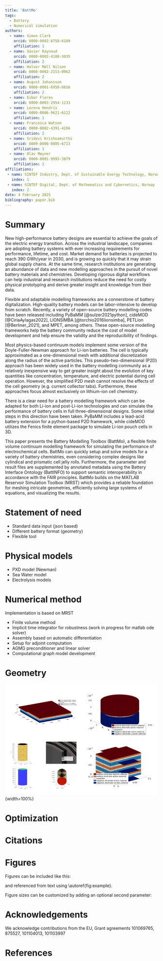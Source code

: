 ```yaml
---
title: 'BattMo'
tags:
  - Battery
  - Numerical simulation
authors:
  - name: Simon Clark
    orcid: 0000-0002-8758-6109
    affiliation: 1
  - name: Xavier Raynaud
    orcid: 0000-0002-4100-3035
    affiliation: 2
  - name: Halvor Møll Nilsen
    orcid: 0000-0002-2153-0962
    affiliation: 2
  - name: August Johansson
    orcid: 0000-0001-6950-6016
    affiliation: 2
  - name: Eibar Flores
    orcid: 0000-0003-2954-1233
  - name: Lorena Hendrix
    orcid: 0009-0006-9621-6122
    affiliation: 1
  - name: Francesca Watson
    orcid: 0000-0002-4391-4166
    affiliation: 2
  - name: Sridevi Krishnamurthi
    orcid: 0009-0006-0805-6713
    affiliation: 1
  - name: Olav Møyner
    orcid: 0000-0001-9993-3879
    affiliation: 2
affiliations:
 - name: SINTEF Industry, Dept. of Sustainable Energy Technology, Norway
   index: 1
 - name: SINTEF Digital, Dept. of Mathematics and Cybernetics, Norway
   index: 2
date: 4 February 2025
bibliography: paper.bib
---
```


# Summary

New high-performance battery designs are essential to achieve the goals of the electric energy transition. Across the
industrial landscape, companies are adopting battery systems with ever increasing requirements for performance,
lifetime, and cost. Market demand for batteries is projected to reach 390 GWh/year in 2030, and is growing so quickly
that it may strain global supply chains. At the same time, research institutions are generating an abundance of data and
new modelling approaches in the pursuit of novel battery materials and chemistries. Developing rigorous digital
workflows can help industrial and research institutions reduce the need for costly physical prototyping and derive
greater insight and knowledge from their data.

Flexible and adaptable modelling frameworks are a connerstone of battery digitalization. High-quality battery models can
be labor-intensive to develop from scratch. Recently, a variety of open-source battery modelling codes have been
released including PyBaMM [@sulzer2021python], cideMOD [@CiriaAylagas2022], LIONSIMBA [@torchio2016lionsimba], PETLion
[@Berliner_2021], and MPET, among others. These open-source modelling frameworks help the battery community reduce the
cost of model development and help ensure the validity and the reproducibility of findings.

Most physics-based continuum models implement some version of the Doyle-Fuller-Newman approach for Li-ion batteries. The
cell is typically approximated as a one-dimensional mesh with additional discretization along the radius of the active
particles. This pseudo-two-dimensional (P2D) approach has been widely used in the battery modelling community as a
relatively inexpensive way to get greater insight about the evolution of key quantities like concentration, temperature,
and electric potential during cell operation. However, the simplified P2D mesh cannot resolve the effects of the cell
geometry (e.g. current collector tabs). Furthermore, these approaches focus almost exclusively on lithium-ion cell
chemistry.

There is a clear need for a battery modelling framework which can be adapted for both Li-ion and post-Li-ion
technologies and can simulate the performance of battery cells in full three-dimensional designs. Some initial steps in
this direction have been taken. PyBaMM includes a lead-acid battery extension for a python-based P2D framework, while
cideMOD utilizes the Fenics finite element package to simulate Li-ion pouch cells in 3D.

This paper presents the Battery Modelling Toolbox (BattMo), a flexible finite volume continuum modelling framework for
simulating the performance of electrochemical cells. BattMo can quickly setup and solve models for a variety of battery
chemistries, even considering complex designs like cylindical and prismatic cell jelly rolls. Furthermore, the parameter
and result files are supplemented by annotated metadata using the Battery Interface Ontology (BattINFO) to support
semantic interoperability in accordance with the FAIR principles. BattMo builds on the MATLAB Reservoir Simulation
Toolbox (MRST) which provides a reliable foundation for meshing intricate geometries, efficiently solving large systems
of equations, and visualizing the results.


# Statement of need

- Standard data input (json based)
- Different battery format (geometry)
- Flexible tool 

# Physical models

- PXD model (Newman)
- Sea Water model
- Electrolysis models

# Numerical method

Implementation is based on MRST

- Finite volume method
- Implicit time integrator for robustness (work in progress for matlab ode solver)
- Assembly based on automatic differentiation
- Setup for adjoint computation
- AGMG preconditioner and linear solver
- Computational graph model development

# Geometry

![Battery geometries \label{fig:geometries}](figs/batterygeometries.png){width=100%}

# Optimization

# Citations

# Figures

Figures can be included like this:
<!-- ![Caption for example figure.\label{fig:example}](figure.png) -->
and referenced from text using \autoref{fig:example}.

Figure sizes can be customized by adding an optional second parameter:
<!-- ![Caption for example figure.](figure.png){ width=20% } -->

# Acknowledgements

We acknowledge contributions from the EU, Grant agreements 101069765, 875527, 101104013, 101103997

# References
